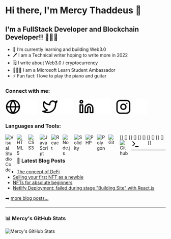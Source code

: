 # Hi there, I'm Mercy Thaddeus 👋 

## I'm a FullStack Developer and Blockchain Developer!! 👩🏻‍💻 

- 🌱 I’m currently learning and building Web3.0 
- 🖊 I am a Technical writer hoping to write more in 2022
- 🗒 I write about Web3.0 / cryptocurrency
- 👩🏼‍💼 I am a Microsoft Learn Student Ambassador
- ⚡ Fun fact: I love to play the piano and guitar

### Connect with me:

[![website](./img/globe-light.svg)](https://mercythaddeus.netlify.app/#gh-light-mode-only) 
[![website](./img/globe-dark.svg)](https://mercythaddeus.netlify.app/#gh-dark-mode-only)
&nbsp;&nbsp;
[![website](./img/twitter-light.svg)](https://twitter.com/mercythaddeus_#gh-light-mode-only)
[![website](./img/twitter-dark.svg)](https://twitter.com/mercythaddeus_#gh-dark-mode-only)
&nbsp;&nbsp;
[![website](./img/linkedin-light.svg)](https://www.linkedin.com/in/mercy-thaddeus-44ab40189#gh-light-mode-only)
[![website](./img/linkedin-dark.svg)](https://www.linkedin.com/in/mercy-thaddeus-44ab40189#gh-dark-mode-only)
&nbsp;&nbsp;
[![website](./img/instagram-light.svg)](https://instagram.com/mercythaddeus_#gh-light-mode-only) 
[![website](./img/instagram-dark.svg)](https://instagram.com/mercythaddeus_#gh-dark-mode-only)

### Languages and Tools:

[<img align="left" alt="Visual Studio Code" width="26px" src="https://cdn.jsdelivr.net/gh/devicons/devicon/icons/vscode/vscode-original.svg" style="padding-right:10px;" />]
[<img align="left" alt="HTML5" width="26px" src="https://cdn.jsdelivr.net/gh/devicons/devicon/icons/html5/html5-original.svg" style="padding-right:10px;" />]
[<img align="left" alt="CSS3" width="26px" src="https://cdn.jsdelivr.net/gh/devicons/devicon/icons/css3/css3-original.svg" style="padding-right:10px;" />]
[<img align="left" alt="JavaScript" width="26px" src="https://cdn.jsdelivr.net/gh/devicons/devicon/icons/javascript/javascript-original.svg" style="padding-right:10px;" />]
[<img align="left" alt="React" width="26px" src="https://cdn.jsdelivr.net/gh/devicons/devicon/icons/react/react-original.svg" style="padding-right:10px;" />]
[<img align="left" alt="Node.js" width="26px" src="https://cdn.jsdelivr.net/gh/devicons/devicon/icons/nodejs/nodejs-original.svg" style="padding-right:10px;" />] 
[<img align="left" alt="Solidity" width="26px" src="https://cdn.jsdelivr.net/gh/devicons/devicon/icons/solidity/solidity-original.svg" style="padding-right:10px;" />]
[<img align="left" alt="PHP" width="26px" src="https://cdn.jsdelivr.net/gh/devicons/devicon/icons/php/php-original.svg" style="padding-right:10px;" />]
[<img align="left" alt="Polygon" width="26px" src="https://cdn.jsdelivr.net/gh/devicons/devicon/icons/polygon/polygon-original.svg" style="padding-right:10px;" />]
[<img align="left" alt="Git" width="26px" src="https://cdn.jsdelivr.net/gh/devicons/devicon/icons/git/git-original.svg" style="padding-right:10px;" />]
[<img align="left" alt="Github" width="26px" src="https://cdn.jsdelivr.net/gh/devicons/devicon/icons/github/github-original.svg" style="padding-right:10px;" />]
[<img align="left" alt="Terminal" width="26px" src="./img/terminal-light.svg" />](#gh-light-mode-only)
[<img align="left" alt="Terminal" width="26px" src="./img/terminal-dark.svg" />](#gh-dark-mode-only)

---

### 📕 Latest Blog Posts

<!-- BLOG-POST-LIST:START -->
- [The concept of DeFi](https://medium.com/@Mercy_Thaddeus/the-concept-of-defi-d8b541135039)
- [Selling your first NFT as a newbie](https://medium.com/@Mercy_Thaddeus/selling-your-first-nft-as-a-newbie-fe96c2f71d97)
- [NFTs for absolute beginners](https://medium.com/@Mercy_Thaddeus/nfts-for-absolute-beginners-a1d650efd0e6)
- [Netlify Deployment: failed during stage "Building Site" with React.js](https://medium.com/@Mercy_Thaddeus/netlify-deployment-failed-during-stage-building-site-with-react-js-ea33e66c9f7a)
<!-- BLOG-POST-LIST:END -->

➡️ [more blog posts...](https://medium.com/@Mercy_Thaddeus)

---

  ### 📊 Mercy's GitHub Stats 

  <img align="left" alt="Mercy's GitHub Stats" src="https://github-readme-stats.vercel.app/api?username=ThaddeusMercy&show_icons=true&hide_border=false&title_color=ff652f&icon_color=FFE400&bg_color=09131B&text_color=ffffff&border_color=0c1a25" />


[website]: https://mercythaddeus.netlify.app
[twitter]: https://twitter.com/mercythaddeus_
[instagram]: https://instagram.com/mercythaddeus_
[linkedin]: https://instagram.com/mercythaddeus_